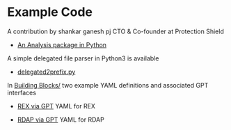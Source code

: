 # Example Code

A contribution by shankar ganesh pj CTO & Co-founder at Protection Shield

 * [An Analysis package in Python](Analyze/README.md)

A simple delegated file parser in Python3 is available

 * [delegated2prefix.py](delegated2prefix/README.md)

In [Building Blocks/](../Building%20Blocks/README.md) two example YAML definitions and associated GPT interfaces

 * [REX via GPT](../Building%20Blocks/REX.md) YAML for REX

 * [RDAP via GPT](../Building%20Blocks/RDAP.md) YAML for RDAP

   

